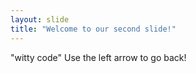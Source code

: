 ```yaml
---
layout: slide
title: "Welcome to our second slide!"
---
```

"witty code"
Use the left arrow to go back!
